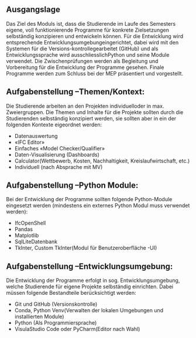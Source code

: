 ## Ausgangslage

Das Ziel des Moduls ist, dass die Studierende im Laufe des Semesters eigene, voll funktionierende Programme für konkrete Zielsetzungen selbständig konzipieren und entwickeln können. Für die Entwicklung wird entsprechende Entwicklungsumgebungeingerichtet, dabei wird mit den Systemen für die Versions-kontrollegearbeitet (GitHub) und als Entwicklungssprache wird ausschliesslichPython und seine Module verwendet. Die Zwischenprüfungen werden als Begleitung und Vorbereitung für die Entwicklung der Programme gesehen. Finale Programme werden zum Schluss bei der MEP präsentiert und vorgestellt.

## Aufgabenstellung –Themen/Kontext:

Die Studierende arbeiten an den Projekten individuelloder in max. Zweiergruppen. Die Themen und Inhalte für die Projekte sollten durch die Studierenden selbständig konzipiert werden, sie sollten aber in ein der folgenden Kontexte eigeordnet werden:

- Datenauswertung
- «IFC Editor»
- Einfaches «Model Checker/Qualifier»
- Daten-Visualisierung (Dashboards)
- Calculator(Wettbewerb, Kosten, Nachhaltigkeit, Kreislaufwirtschaft, etc.)
- Individuell (nach Absprache mit MV)

## Aufgabenstellung –Python Module:

Bei der Entwicklung der Programme sollten folgende Python-Module eingesetzt werden (mindestens ein externes Python Modul muss verwendet werden):

- IfcOpenShell
- Pandas
- Matplotlib
- SqlLiteDatenbank
- TkInter, Custom TkInter(Modul für Benutzeroberfläche -UI)

## Aufgabenstellung –Entwicklungsumgebung:

Die Entwicklung der Programme erfolgt in sog. Entwicklungsumgebung, welche Studierende für eigene Projekte selbständig einrichten. Dabei müssen folgende Bestandteile berücksichtigt werden:

- Git und GitHub (Versionskontrolle)
- Conda, Python Venv(Verwalten der lokalen Umgebungen und installierten Module)
- Python (Als Programmiersprache)
- VisulaStudio Code oder PyCharm(Editor nach Wahl)
